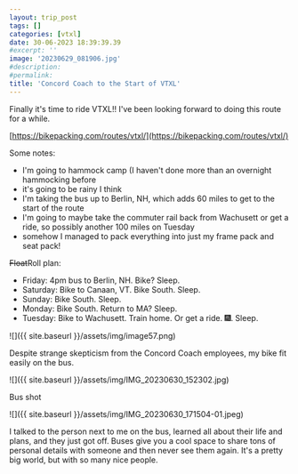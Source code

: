```yaml
---
layout: trip_post
tags: []
categories: [vtxl]
date: 30-06-2023 18:39:39.39
#excerpt: ''
image: '20230629_081906.jpg'
#description:
#permalink:
title: 'Concord Coach to the Start of VTXL'
---
```


Finally it's time to ride VTXL!! I've been looking forward to doing this route for a while.

[https://bikepacking.com/routes/vtxl/](https://bikepacking.com/routes/vtxl/)

Some notes:

- I'm going to hammock camp (I haven't done more than an overnight hammocking before
- it's going to be rainy I think
- I'm taking the bus up to Berlin, NH, which adds 60 miles to get to the start of the route
- I'm going to maybe take the commuter rail back from Wachusett or get a ride, so possibly another 100 miles on Tuesday
- somehow I managed to pack everything into just my frame pack and seat pack!

~~Float~~Roll plan:
- Friday: 4pm bus to Berlin, NH. Bike? Sleep.
- Saturday: Bike to Canaan, VT. Bike South. Sleep.
- Sunday: Bike South. Sleep.
- Monday: Bike South. Return to MA? Sleep.
- Tuesday: Bike to Wachusett. Train home. Or get a ride. 🎆. Sleep.

![]({{ site.baseurl }}/assets/img/image57.png)

Despite strange skepticism from the Concord Coach employees, my bike fit easily on the bus.

![]({{ site.baseurl }}/assets/img/IMG_20230630_152302.jpg)

Bus shot

![]({{ site.baseurl }}/assets/img/IMG_20230630_171504-01.jpeg)

I talked to the person next to me on the bus, learned all about their life and plans, and they just got off. Buses give you a cool space to share tons of personal details with someone and then never see them again. It's a pretty big world, but with so many nice people.